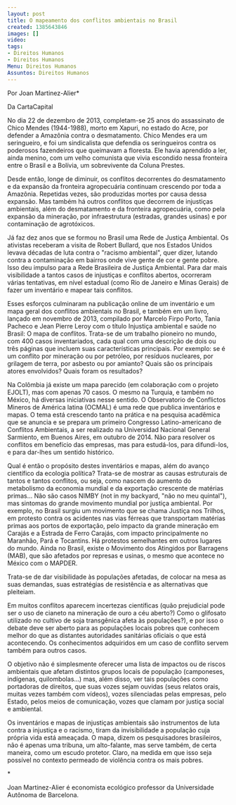 ```yaml
---
layout: post
title: O mapeamento dos conflitos ambientais no Brasil
created: 1385643846
images: []
video: 
tags:
- Direitos Humanos
- Direitos Humanos
Menu: Direitos Humanos
Assuntos: Direitos Humanos
---
```



Por Joan Martinez-Alier\*

Da CartaCapital


No dia 22 de dezembro de 2013, completam-se 25 anos do assassinato de Chico Mendes (1944-1988), morto em Xapuri, no estado do Acre, por defender a Amazônia contra o desmatamento. Chico Mendes era um seringueiro, e foi um sindicalista que defendia os seringueiros contra os poderosos fazendeiros que queimavam a floresta. Ele havia aprendido a ler, ainda menino, com um velho comunista que vivia escondido nessa fronteira entre o Brasil e a Bolívia, um sobrevivente da Coluna Prestes.


Desde então, longe de diminuir, os conflitos decorrentes do desmatamento e da expansão da fronteira agropecuária continuam crescendo por toda a Amazônia. Repetidas vezes, são produzidas mortes por causa dessa expansão. Mas também há outros conflitos que decorrem de injustiças ambientais, além do desmatamento e da fronteira agropecuária, como pela expansão da mineração, por infraestrutura (estradas, grandes usinas) e por contaminação de agrotóxicos.


Já faz dez anos que se formou no Brasil uma Rede de Justiça Ambiental. Os ativistas receberam a visita de Robert Bullard, que nos Estados Unidos levava décadas de luta contra o "racismo ambiental", quer dizer, lutando contra a contaminação em bairros onde vive gente de cor e gente pobre. Isso deu impulso para a Rede Brasileira de Justiça Ambiental. Para dar mais visibilidade a tantos casos de injustiças e conflitos abertos, ocorreram várias tentativas, em nível estadual (como Rio de Janeiro e Minas Gerais) de fazer um inventário e mapear tais conflitos.


Esses esforços culminaram na publicação online de um inventário e um mapa geral dos conflitos ambientais no Brasil, e também em um livro, lançado em novembro de 2013, compilado por Marcelo Firpo Porto, Tania Pacheco e Jean Pierre Leroy com o título Injustiça ambiental e saúde no Brasil: O mapa de conflitos. Trata-se de um trabalho pioneiro no mundo, com 400 casos inventariados, cada qual com uma descrição de dois ou três páginas que incluem suas características principais. Por exemplo: se é um conflito por mineração ou por petróleo, por resíduos nucleares, por grilagem de terra, por asbesto ou por amianto? Quais são os principais atores envolvidos? Quais foram os resultados?


Na Colômbia já existe um mapa parecido (em colaboração com o projeto EJOLT), mas com apenas 70 casos. O mesmo na Turquia, e também no México, há diversas iniciativas nesse sentido. O Observatorio de Conflictos Mineros de América latina (OCMAL) é uma rede que publica inventários e mapas. O tema está crescendo tanto na prática e na pesquisa acadêmica que se anuncia e se prepara um primeiro Congresso Latino-americano de Conflitos Ambientais, a ser realizado na Universidad Nacional General Sarmiento, em Buenos Aires, em outubro de 2014. Não para resolver os conflitos em benefício das empresas, mas para estudá-los, para difundi-los, e para dar-lhes um sentido histórico.


Qual é então o propósito destes inventários e mapas, além do avanço científico da ecologia política? Trata-se de mostrar as causas estruturais de tantos e tantos conflitos, ou seja, como nascem do aumento do  metabolismo da economia mundial e da exportação crescente de matérias primas... Não são casos NIMBY (not in my backyard, "não no meu quintal"), mas sintomas do grande movimento mundial por justiça ambiental. Por exemplo, no Brasil surgiu um movimento que se chama Justiça nos Trilhos, em protesto contra os acidentes nas vias férreas que transportam matérias primas aos portos de exportação, pelo impacto da grande mineração em Carajás e a Estrada de Ferro Carajás, com impacto principalmente no Maranhão, Pará e Tocantins. Há protestos semelhantes em outros lugares do mundo. Ainda no Brasil, existe o Movimento dos Atingidos por Barragens (MAB), que são afetados por represas e usinas, o mesmo que acontece no México com o MAPDER.


Trata-se de dar visibilidade às populações afetadas, de colocar na mesa as suas demandas, suas estratégias de resistência e as alternativas que pleiteiam.


Em muitos conflitos aparecem incertezas científicas (quão prejudicial pode ser o uso de cianeto na mineração de ouro a céu aberto?) Como o glifosato utilizado no cultivo de soja transgênica afeta às populações?), e por isso o debate deve ser aberto para as populações locais pobres que conhecem melhor do que as distantes autoridades sanitárias oficiais o que está acontecendo. Os conhecimentos adquiridos em um caso de conflito servem também para outros casos.


O objetivo não é simplesmente oferecer uma lista de impactos ou de riscos ambientais que afetam distintos grupos locais de população (camponeses, indígenas, quilombolas...) mas, além disso, ver tais populações como portadoras de direitos, que suas vozes sejam ouvidas (seus relatos orais, muitas vezes também com vídeos), vozes silenciadas pelas empresas, pelo Estado, pelos meios de comunicação, vozes que clamam por justiça social e ambiental.


Os inventários e mapas de injustiças ambientais são instrumentos de luta contra a injustiça e o racismo, tiram da invisibilidade a população cuja própria vida está ameaçada. O mapa, dizem os pesquisadores brasileiros, não é apenas uma tribuna, um alto-falante, mas serve também, de certa maneira, como um escudo protetor. Claro, na medida em que isso seja possível no contexto permeado de violência contra os mais pobres.



\*

Joan Martinez-Alier é economista  ecológico professor da Universidade Autônoma de Barcelona.
